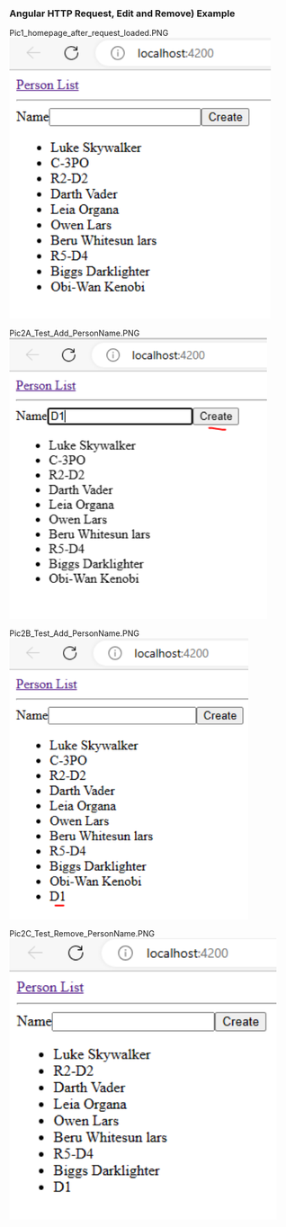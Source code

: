 ### Angular HTTP Request, Edit and Remove) Example

Pic1_homepage_after_request_loaded.PNG
<img src="Pic1_homepage_after_request_loaded.PNG" height="500"/>

Pic2A_Test_Add_PersonName.PNG
<img src="Pic2A_Test_Add_PersonName.PNG" height="500"/>

Pic2B_Test_Add_PersonName.PNG
<img src="Pic2B_Test_Add_PersonName.PNG" height="500"/>

Pic2C_Test_Remove_PersonName.PNG
<img src="Pic2C_Test_Remove_PersonName.PNG" height="500"/>